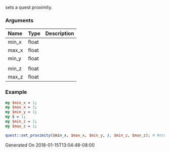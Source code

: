 sets a quest  proximity.
### Arguments
**Name**|**Type**|**Description**
:---|:---|:---
min_x|float|
max_x|float|
min_y|float|
||
min_z|float|
max_z|float|

### Example

```perl
my $min_x = 1;
my $max_x = 1;
my $min_y = 1;
my $ = 1;
my $min_z = 1;
my $max_z = 1;

quest::set_proximity($min_x, $max_x, $min_y, $, $min_z, $max_z); # Returns void
```


Generated On 2018-01-15T13:04:48-08:00